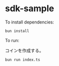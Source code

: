 # sdk-sample

To install dependencies:

```bash
bun install
```

To run:

コインを作成する。

```bash
bun run index.ts
```

```bash

```